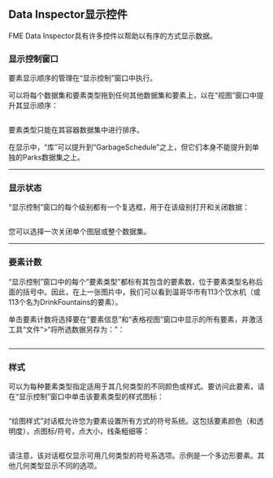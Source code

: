   <div id="readme" class="readme blob instapaper_body">
    <article class="markdown-body entry-content" itemprop="text"><h2><a id="user-content-data-inspector-display-control" class="anchor" aria-hidden="true" href="https://github.com/safesoftware/FMETraining/blob/Desktop-Basic-2018/DesktopBasic1Basics/1.12.DataInspectorDisplayControl.md#data-inspector-display-control"></a><font style="vertical-align: inherit;"><font style="vertical-align: inherit;">Data Inspector显示控件</font></font></h2>
<p><font style="vertical-align: inherit;"><font style="vertical-align: inherit;">FME Data Inspector具有许多控件以帮助以有序的方式显示数据。</font></font></p>
<h3><a id="user-content-display-control-window" class="anchor" aria-hidden="true" href="https://github.com/safesoftware/FMETraining/blob/Desktop-Basic-2018/DesktopBasic1Basics/1.12.DataInspectorDisplayControl.md#display-control-window"></a><font style="vertical-align: inherit;"><font style="vertical-align: inherit;">显示控制窗口</font></font></h3>
<p><font style="vertical-align: inherit;"><font style="vertical-align: inherit;">要素显示顺序的管理在“显示控制”窗口中执行。</font></font></p>
<p><font style="vertical-align: inherit;"><font style="vertical-align: inherit;">可以将每个数据集和要素类型拖到任何其他数据集和要素上，以在“视图”窗口中提升其显示顺序：</font></font></p>
<p><a target="_blank" href="https://github.com/safesoftware/FMETraining/blob/Desktop-Basic-2018/DesktopBasic1Basics/Images/Img1.037.DIDisplayControl.png"><img src="./Images/Img1.037.DIDisplayControl.png" alt="" style="max-width:100%;"></a></p>
<p><font style="vertical-align: inherit;"><font style="vertical-align: inherit;">要素类型只能在其容器数据集中进行排序。</font></font></p>
<p><font style="vertical-align: inherit;"><font style="vertical-align: inherit;">在显示中，“库”可以提升到“GarbageSchedule”之上，但它们本身不能提升到单独的Parks数据集之上。</font></font></p>
<hr>
<h3><a id="user-content-display-status" class="anchor" aria-hidden="true" href="https://github.com/safesoftware/FMETraining/blob/Desktop-Basic-2018/DesktopBasic1Basics/1.12.DataInspectorDisplayControl.md#display-status"></a><font style="vertical-align: inherit;"><font style="vertical-align: inherit;">显示状态</font></font></h3>
<p><font style="vertical-align: inherit;"><font style="vertical-align: inherit;">“显示控制”窗口的每个级别都有一个复选框，用于在该级别打开和关闭数据：</font></font></p>
<p><a target="_blank" href="https://github.com/safesoftware/FMETraining/blob/Desktop-Basic-2018/DesktopBasic1Basics/Images/Img1.038.DIDisplayStatus.png"><img src="./Images/Img1.038.DIDisplayStatus.png" alt="" style="max-width:100%;"></a></p>
<p><font style="vertical-align: inherit;"><font style="vertical-align: inherit;">您可以选择一次关闭单个图层或整个数据集。</font></font></p>
<hr>
<h3><a id="user-content-feature-counts" class="anchor" aria-hidden="true" href="https://github.com/safesoftware/FMETraining/blob/Desktop-Basic-2018/DesktopBasic1Basics/1.12.DataInspectorDisplayControl.md#feature-counts"></a><font style="vertical-align: inherit;"><font style="vertical-align: inherit;">要素计数</font></font></h3>
<p><font style="vertical-align: inherit;"><font style="vertical-align: inherit;">“显示控制”窗口中的每个“要素类型”都标有其包含的要素数，位于要素类型名称后面的括号中。</font><font style="vertical-align: inherit;">因此，在上一张图片中，我们可以看到温哥华市有113个饮水机（或113个名为DrinkFountains的要素）。</font></font></p>
<p><font style="vertical-align: inherit;"><font style="vertical-align: inherit;">单击要素计数将选择要在“要素信息”和“表格视图”窗口中显示的所有要素，并激活工具“文件”&gt;“将所选数据另存为：”：</font></font></p>
<p><a target="_blank" href="https://github.com/safesoftware/FMETraining/blob/Desktop-Basic-2018/DesktopBasic1Basics/Images/Img1.039.DILinkedCounts.png"><img src="./Images/Img1.039.DILinkedCounts.png" alt="" style="max-width:100%;"></a></p>
<hr>
<h3><a id="user-content-style" class="anchor" aria-hidden="true" href="https://github.com/safesoftware/FMETraining/blob/Desktop-Basic-2018/DesktopBasic1Basics/1.12.DataInspectorDisplayControl.md#style"></a><font style="vertical-align: inherit;"><font style="vertical-align: inherit;">样式</font></font></h3>
<p><font style="vertical-align: inherit;"><font style="vertical-align: inherit;">可以为每种要素类型指定适用于其几何类型的不同颜色或样式。</font><font style="vertical-align: inherit;">要访问此要素，请在“显示控制”窗口中单击该要素类型的样式图标：</font></font></p>
<p><a target="_blank" href="https://github.com/safesoftware/FMETraining/blob/Desktop-Basic-2018/DesktopBasic1Basics/Images/Img1.040.DIStylePick.png"><img src="./Images/Img1.040.DIStylePick.png" alt="" style="max-width:100%;"></a></p>
<p><font style="vertical-align: inherit;"><font style="vertical-align: inherit;">“绘图样式”对话框允许您为要素设置所有方式的符号系统。</font><font style="vertical-align: inherit;">这包括要素颜色（和透明度），点图标/符号，点大小，线条粗细等：</font></font></p>
<p><a target="_blank" href="https://github.com/safesoftware/FMETraining/blob/Desktop-Basic-2018/DesktopBasic1Basics/Images/Img1.041.DIStyleSet.png"><img src="./Images/Img1.041.DIStyleSet.png" alt="" style="max-width:100%;"></a></p>
<p><font style="vertical-align: inherit;"><font style="vertical-align: inherit;">请注意，该对话框仅显示可用几何类型的符号系选项。</font><font style="vertical-align: inherit;">示例是一个多边形要素。</font><font style="vertical-align: inherit;">其他几何类型显示不同的选项。</font></font></p>
</article>
  </div>
